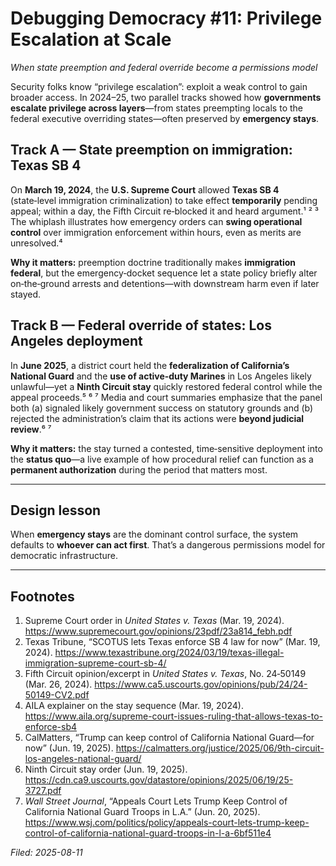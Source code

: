 # Debugging Democracy #11: Privilege Escalation at Scale
*When state preemption and federal override become a permissions model*

Security folks know “privilege escalation”: exploit a weak control to gain broader access. In 2024–25, two parallel tracks showed how **governments escalate privilege across layers**—from states preempting locals to the federal executive overriding states—often preserved by **emergency stays**.

## Track A — State preemption on immigration: Texas SB 4
On **March 19, 2024**, the **U.S. Supreme Court** allowed **Texas SB 4** (state‑level immigration criminalization) to take effect **temporarily** pending appeal; within a day, the Fifth Circuit re‑blocked it and heard argument.¹ ² ³ The whiplash illustrates how emergency orders can **swing operational control** over immigration enforcement within hours, even as merits are unresolved.⁴

**Why it matters:** preemption doctrine traditionally makes **immigration federal**, but the emergency‑docket sequence let a state policy briefly alter on‑the‑ground arrests and detentions—with downstream harm even if later stayed.

## Track B — Federal override of states: Los Angeles deployment
In **June 2025**, a district court held the **federalization of California’s National Guard** and the **use of active‑duty Marines** in Los Angeles likely unlawful—yet a **Ninth Circuit stay** quickly restored federal control while the appeal proceeds.⁵ ⁶ ⁷ Media and court summaries emphasize that the panel both (a) signaled likely government success on statutory grounds and (b) rejected the administration’s claim that its actions were **beyond judicial review**.⁶ ⁷

**Why it matters:** the stay turned a contested, time‑sensitive deployment into the **status quo**—a live example of how procedural relief can function as a **permanent authorization** during the period that matters most.

---

## Design lesson
When **emergency stays** are the dominant control surface, the system defaults to **whoever can act first**. That’s a dangerous permissions model for democratic infrastructure.

---

## Footnotes
1. Supreme Court order in *United States v. Texas* (Mar. 19, 2024). https://www.supremecourt.gov/opinions/23pdf/23a814_febh.pdf  
2. Texas Tribune, “SCOTUS lets Texas enforce SB 4 law for now” (Mar. 19, 2024). https://www.texastribune.org/2024/03/19/texas-illegal-immigration-supreme-court-sb-4/  
3. Fifth Circuit opinion/excerpt in *United States v. Texas*, No. 24‑50149 (Mar. 26, 2024). https://www.ca5.uscourts.gov/opinions/pub/24/24-50149-CV2.pdf  
4. AILA explainer on the stay sequence (Mar. 19, 2024). https://www.aila.org/supreme-court-issues-ruling-that-allows-texas-to-enforce-sb4  
5. CalMatters, “Trump can keep control of California National Guard—for now” (Jun. 19, 2025). https://calmatters.org/justice/2025/06/9th-circuit-los-angeles-national-guard/  
6. Ninth Circuit stay order (Jun. 19, 2025). https://cdn.ca9.uscourts.gov/datastore/opinions/2025/06/19/25-3727.pdf  
7. *Wall Street Journal*, “Appeals Court Lets Trump Keep Control of California National Guard Troops in L.A.” (Jun. 20, 2025). https://www.wsj.com/politics/policy/appeals-court-lets-trump-keep-control-of-california-national-guard-troops-in-l-a-6bf511e4

*Filed: 2025-08-11*
